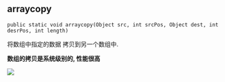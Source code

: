 ## arraycopy

`public static void arraycopy(Object src, int srcPos, Object dest, int desrPos, int length)`

将数组中指定的数据 拷贝到另一个数组中.

**数组的拷贝是系统级别的, 性能很高**

![](https://ae01.alicdn.com/kf/H476ef46363034ea3a9ca56f48227edfaJ.jpg)